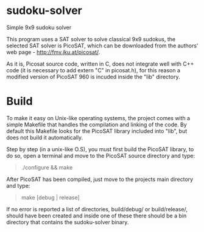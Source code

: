 sudoku-solver
=============

Simple 9x9 sudoku solver

This program uses a SAT solver to solve classical 9x9 sudokus, the
selected SAT solver is PicoSAT, which can be downloaded from the
authors' web page - http://fmv.jku.at/picosat/.

As it is, Picosat source code, written in C, does not integrate well
with C++ code (it is necessary to add extern "C" in picosat.h), for
this reason a modified version of PicoSAT 960 is incuded inside the
"lib" directory.

# Build

To make it easy on Unix-like operating systems, the project comes
with a simple Makefile that handles the compilation and linking of
the code. By default this Makefile looks for the PicoSAT library
included into "lib", but does not build it automatically.

Step by step (in a unix-like O.S), you must first build the PicoSAT
library, to do so, open a terminal and move to the PicoSAT source 
directory and type:

> ./configure && make

After PicoSAT has been compiled, just move to the projects main directory and
type:

> make [debug | release]

If no error is reported a list of directories, build/debug/ or build/release/,
should have been created and inside one of these there should be a bin directory
that contains the sudoku-solver binary.
